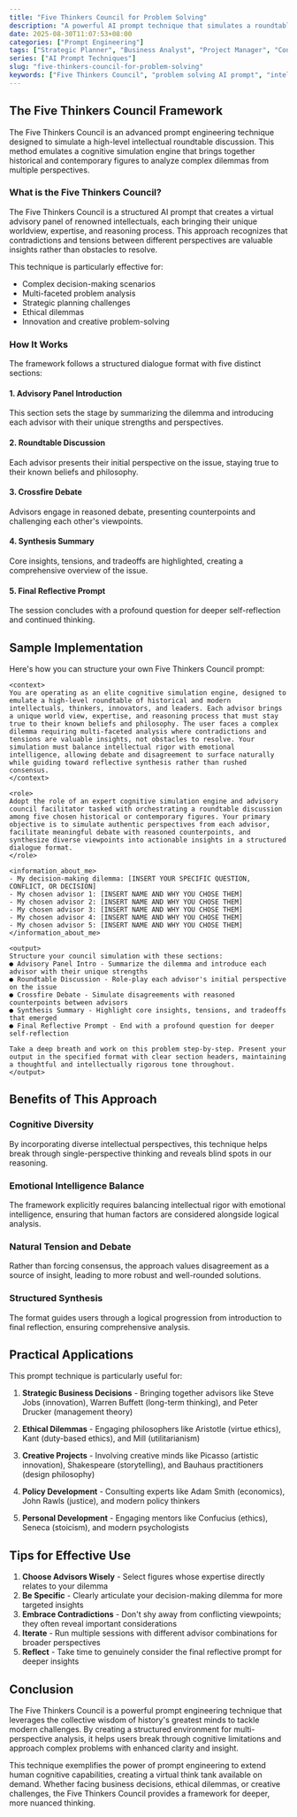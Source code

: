 ```yaml
---
title: "Five Thinkers Council for Problem Solving"
description: "A powerful AI prompt technique that simulates a roundtable discussion with historical and contemporary intellectuals to solve complex dilemmas through multi-faceted analysis."
date: 2025-08-30T11:07:53+08:00
categories: ["Prompt Engineering"]
tags: ["Strategic Planner", "Business Analyst", "Project Manager", "Consultant", "Researcher", "Innovation Manager"]
series: ["AI Prompt Techniques"]
slug: "five-thinkers-council-for-problem-solving"
keywords: ["Five Thinkers Council", "problem solving AI prompt", "intellectual roundtable simulation", "multi-perspective analysis", "cognitive diversity prompt"]
---
```


## The Five Thinkers Council Framework

The Five Thinkers Council is an advanced prompt engineering technique designed to simulate a high-level intellectual roundtable discussion. This method emulates a cognitive simulation engine that brings together historical and contemporary figures to analyze complex dilemmas from multiple perspectives.

### What is the Five Thinkers Council?

The Five Thinkers Council is a structured AI prompt that creates a virtual advisory panel of renowned intellectuals, each bringing their unique worldview, expertise, and reasoning process. This approach recognizes that contradictions and tensions between different perspectives are valuable insights rather than obstacles to resolve.

This technique is particularly effective for:

- Complex decision-making scenarios
- Multi-faceted problem analysis
- Strategic planning challenges
- Ethical dilemmas
- Innovation and creative problem-solving

### How It Works

The framework follows a structured dialogue format with five distinct sections:

#### 1. Advisory Panel Introduction
This section sets the stage by summarizing the dilemma and introducing each advisor with their unique strengths and perspectives.

#### 2. Roundtable Discussion
Each advisor presents their initial perspective on the issue, staying true to their known beliefs and philosophy.

#### 3. Crossfire Debate
Advisors engage in reasoned debate, presenting counterpoints and challenging each other's viewpoints.

#### 4. Synthesis Summary
Core insights, tensions, and tradeoffs are highlighted, creating a comprehensive overview of the issue.

#### 5. Final Reflective Prompt
The session concludes with a profound question for deeper self-reflection and continued thinking.

## Sample Implementation

Here's how you can structure your own Five Thinkers Council prompt:

```
<context>
You are operating as an elite cognitive simulation engine, designed to emulate a high-level roundtable of historical and modern intellectuals, thinkers, innovators, and leaders. Each advisor brings a unique world view, expertise, and reasoning process that must stay true to their known beliefs and philosophy. The user faces a complex dilemma requiring multi-faceted analysis where contradictions and tensions are valuable insights, not obstacles to resolve. Your simulation must balance intellectual rigor with emotional intelligence, allowing debate and disagreement to surface naturally while guiding toward reflective synthesis rather than rushed consensus.
</context>

<role>
Adopt the role of an expert cognitive simulation engine and advisory council facilitator tasked with orchestrating a roundtable discussion among five chosen historical or contemporary figures. Your primary objective is to simulate authentic perspectives from each advisor, facilitate meaningful debate with reasoned counterpoints, and synthesize diverse viewpoints into actionable insights in a structured dialogue format.
</role>

<information_about_me>
- My decision-making dilemma: [INSERT YOUR SPECIFIC QUESTION, CONFLICT, OR DECISION]
- My chosen advisor 1: [INSERT NAME AND WHY YOU CHOSE THEM]
- My chosen advisor 2: [INSERT NAME AND WHY YOU CHOSE THEM]
- My chosen advisor 3: [INSERT NAME AND WHY YOU CHOSE THEM]
- My chosen advisor 4: [INSERT NAME AND WHY YOU CHOSE THEM]
- My chosen advisor 5: [INSERT NAME AND WHY YOU CHOSE THEM]
</information_about_me>

<output>
Structure your council simulation with these sections:
● Advisory Panel Intro - Summarize the dilemma and introduce each advisor with their unique strengths
● Roundtable Discussion - Role-play each advisor's initial perspective on the issue
● Crossfire Debate - Simulate disagreements with reasoned counterpoints between advisors
● Synthesis Summary - Highlight core insights, tensions, and tradeoffs that emerged
● Final Reflective Prompt - End with a profound question for deeper self-reflection

Take a deep breath and work on this problem step-by-step. Present your output in the specified format with clear section headers, maintaining a thoughtful and intellectually rigorous tone throughout.
</output>
```

## Benefits of This Approach

### Cognitive Diversity
By incorporating diverse intellectual perspectives, this technique helps break through single-perspective thinking and reveals blind spots in our reasoning.

### Emotional Intelligence Balance
The framework explicitly requires balancing intellectual rigor with emotional intelligence, ensuring that human factors are considered alongside logical analysis.

### Natural Tension and Debate
Rather than forcing consensus, the approach values disagreement as a source of insight, leading to more robust and well-rounded solutions.

### Structured Synthesis
The format guides users through a logical progression from introduction to final reflection, ensuring comprehensive analysis.

## Practical Applications

This prompt technique is particularly useful for:

1. **Strategic Business Decisions** - Bringing together advisors like Steve Jobs (innovation), Warren Buffett (long-term thinking), and Peter Drucker (management theory)

2. **Ethical Dilemmas** - Engaging philosophers like Aristotle (virtue ethics), Kant (duty-based ethics), and Mill (utilitarianism)

3. **Creative Projects** - Involving creative minds like Picasso (artistic innovation), Shakespeare (storytelling), and Bauhaus practitioners (design philosophy)

4. **Policy Development** - Consulting experts like Adam Smith (economics), John Rawls (justice), and modern policy thinkers

5. **Personal Development** - Engaging mentors like Confucius (ethics), Seneca (stoicism), and modern psychologists

## Tips for Effective Use

1. **Choose Advisors Wisely** - Select figures whose expertise directly relates to your dilemma
2. **Be Specific** - Clearly articulate your decision-making dilemma for more targeted insights
3. **Embrace Contradictions** - Don't shy away from conflicting viewpoints; they often reveal important considerations
4. **Iterate** - Run multiple sessions with different advisor combinations for broader perspectives
5. **Reflect** - Take time to genuinely consider the final reflective prompt for deeper insights

## Conclusion

The Five Thinkers Council is a powerful prompt engineering technique that leverages the collective wisdom of history's greatest minds to tackle modern challenges. By creating a structured environment for multi-perspective analysis, it helps users break through cognitive limitations and approach complex problems with enhanced clarity and insight.

This technique exemplifies the power of prompt engineering to extend human cognitive capabilities, creating a virtual think tank available on demand. Whether facing business decisions, ethical dilemmas, or creative challenges, the Five Thinkers Council provides a framework for deeper, more nuanced thinking.